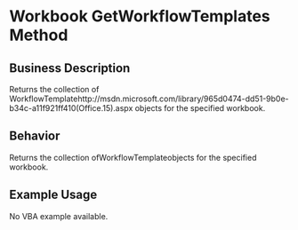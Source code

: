 # Workbook GetWorkflowTemplates Method

## Business Description
Returns the collection of WorkflowTemplatehttp://msdn.microsoft.com/library/965d0474-dd51-9b0e-b34c-a11f921ff410(Office.15).aspx objects for the specified workbook.

## Behavior
Returns the collection ofWorkflowTemplateobjects for the specified workbook.

## Example Usage
No VBA example available.